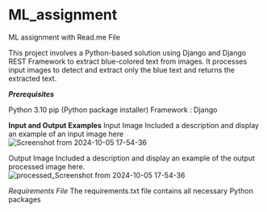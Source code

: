 # ML_assignment
ML assignment with Read.me File

This project involves a Python-based solution using Django and Django REST Framework to extract blue-colored text from images. It processes input images to detect and extract only the blue text and returns the extracted text.

***Prerequisites***

Python 3.10
pip (Python package installer)
Framework : Django

**Input and Output Examples**
Input Image
Included a description and display an example of an input image here
![Screenshot from 2024-10-05 17-54-36](https://github.com/user-attachments/assets/e56481cb-7953-487e-83c0-9615a8515cd1)


Output Image
Included a description and display an example of the output processed image here.
![processed_Screenshot from 2024-10-05 17-54-36](https://github.com/user-attachments/assets/11dfd812-ce5b-40ce-939d-b3e3ac39d384)


*Requirements File*
The requirements.txt file contains all necessary Python packages





